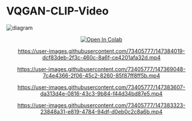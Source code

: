 # VQGAN-CLIP-Video
![diagram](https://user-images.githubusercontent.com/73405777/147384444-ee19c596-b79f-4e09-9f8f-378d857f3d2f.png)

<div align=center>
<a href="https://colab.research.google.com/drive/1n8n5oar7LiQFiKfIw77sgRkovETPSTRa?usp=sharing" target="_parent">
    <img src="https://colab.research.google.com/assets/colab-badge.svg" alt="Open In Colab"/>
</a>
        
https://user-images.githubusercontent.com/73405777/147384019-dcf83deb-2f3c-460c-8a6f-ce4201afa32d.mp4

https://user-images.githubusercontent.com/73405777/147369048-7c4e4366-2f06-45c2-8260-85f87ff8ff5b.mp4

https://user-images.githubusercontent.com/73405777/147383607-da313d4e-0816-43c3-9b84-f44d34bd87e5.mp4
    
https://user-images.githubusercontent.com/73405777/147383323-23848a31-e819-4784-94df-d0eb0c2c8a6b.mp4

</div>
